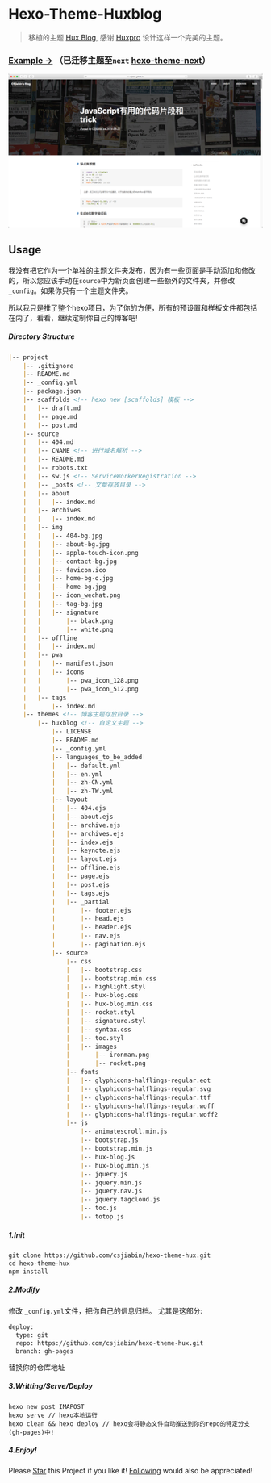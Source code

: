# Hexo-Theme-Huxblog

> 移植的主题 [Hux Blog](https://github.com/Huxpro/huxpro.github.io), 感谢 [Huxpro](https://github.com/Huxpro) 设计这样一个完美的主题。

### [Example &rarr;](https://csjiabin.github.io/hux) （已迁移主题至`next` [hexo-theme-next](https://github.com/csjiabin/hexo-theme-next)）


![](/screenshot/WX20180823-100155.png)

## Usage

我没有把它作为一个单独的主题文件夹发布，因为有一些页面是手动添加和修改的，所以您应该手动在`source`中为新页面创建一些额外的文件夹，并修改`_config`。如果你只有一个主题文件夹。

所以我只是推了整个hexo项目，为了你的方便，所有的预设置和样板文件都包括在内了，看看，继续定制你自己的博客吧!

##### Directory Structure
```markdown
|-- project
    |-- .gitignore
    |-- README.md
    |-- _config.yml
    |-- package.json
    |-- scaffolds <!-- hexo new [scaffolds] 模板 -->
    |   |-- draft.md
    |   |-- page.md
    |   |-- post.md
    |-- source
    |   |-- 404.md
    |   |-- CNAME <!-- 进行域名解析 -->
    |   |-- README.md
    |   |-- robots.txt
    |   |-- sw.js <!-- ServiceWorkerRegistration -->
    |   |-- _posts <!-- 文章存放目录 -->
    |   |-- about
    |   |   |-- index.md
    |   |-- archives
    |   |   |-- index.md
    |   |-- img 
    |   |   |-- 404-bg.jpg
    |   |   |-- about-bg.jpg
    |   |   |-- apple-touch-icon.png
    |   |   |-- contact-bg.jpg
    |   |   |-- favicon.ico
    |   |   |-- home-bg-o.jpg
    |   |   |-- home-bg.jpg
    |   |   |-- icon_wechat.png
    |   |   |-- tag-bg.jpg
    |   |   |-- signature
    |   |       |-- black.png
    |   |       |-- white.png
    |   |-- offline
    |   |   |-- index.md
    |   |-- pwa
    |   |   |-- manifest.json
    |   |   |-- icons
    |   |       |-- pwa_icon_128.png
    |   |       |-- pwa_icon_512.png
    |   |-- tags
    |       |-- index.md
    |-- themes <!-- 博客主题存放目录 -->
        |-- huxblog <!-- 自定义主题 -->
            |-- LICENSE
            |-- README.md
            |-- _config.yml
            |-- languages_to_be_added
            |   |-- default.yml
            |   |-- en.yml
            |   |-- zh-CN.yml
            |   |-- zh-TW.yml
            |-- layout
            |   |-- 404.ejs
            |   |-- about.ejs
            |   |-- archive.ejs
            |   |-- archives.ejs
            |   |-- index.ejs
            |   |-- keynote.ejs
            |   |-- layout.ejs
            |   |-- offline.ejs
            |   |-- page.ejs
            |   |-- post.ejs
            |   |-- tags.ejs
            |   |-- _partial
            |       |-- footer.ejs
            |       |-- head.ejs
            |       |-- header.ejs
            |       |-- nav.ejs
            |       |-- pagination.ejs
            |-- source
                |-- css
                |   |-- bootstrap.css
                |   |-- bootstrap.min.css
                |   |-- highlight.styl
                |   |-- hux-blog.css
                |   |-- hux-blog.min.css
                |   |-- rocket.styl
                |   |-- signature.styl
                |   |-- syntax.css
                |   |-- toc.styl
                |   |-- images
                |       |-- ironman.png
                |       |-- rocket.png
                |-- fonts
                |   |-- glyphicons-halflings-regular.eot
                |   |-- glyphicons-halflings-regular.svg
                |   |-- glyphicons-halflings-regular.ttf
                |   |-- glyphicons-halflings-regular.woff
                |   |-- glyphicons-halflings-regular.woff2
                |-- js
                    |-- animatescroll.min.js
                    |-- bootstrap.js
                    |-- bootstrap.min.js
                    |-- hux-blog.js
                    |-- hux-blog.min.js
                    |-- jquery.js
                    |-- jquery.min.js
                    |-- jquery.nav.js
                    |-- jquery.tagcloud.js
                    |-- toc.js
                    |-- totop.js

```
##### 1.Init

```shell
git clone https://github.com/csjiabin/hexo-theme-hux.git
cd hexo-theme-hux
npm install

```

##### 2.Modify
修改 `_config.yml`文件，把你自己的信息归档。
尤其是这部分:

```
deploy:
  type: git
  repo: https://github.com/csjiabin/hexo-theme-hux.git
  branch: gh-pages
```
替换你的仓库地址

##### 3.Writting/Serve/Deploy

```shell
hexo new post IMAPOST
hexo serve // hexo本地运行
hexo clean && hexo deploy // hexo会将静态文件自动推送到你的repo的特定分支(gh-pages)中!
```

##### 4.Enjoy! 
Please [Star](https://github.com/csjiabin/csjiabin.github.io/stargazers) this Project if you like it! [Following](https://github.com/csjiabin) would also be appreciated!
